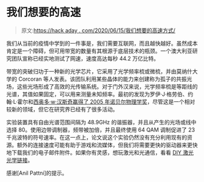 # 我们想要的高速

> 原文:[https://hack aday . com/2020/06/15/我们想要的高速方式/](https://hackaday.com/2020/06/15/high-speed-the-way-we-want-it/)

我们从当前的疫情中学到的一件事是，我们需要互联网，而且越快越好。虽然成本肯定是一个障碍，但可用带宽的数量有其根源于底层技术的瓶颈。一个澳大利亚研究团队宣称已经实地测试了网速，速度高达每秒 44.2 万亿比特。

带宽的突破归功于一种新的光学芯片，它采用了光学频率梳或微梳，并由莫纳什大学的 Corcoran 等人发表。该团队利用某些晶体的能力来创建称为孤子的共振光场，这些光场形成了高效的光传输系统。对于门外汉来说，光学频率梳是等距线的光谱，其值如果固定，可以用来测量未知频率。最初的发现为罗伊·J·格劳伯、约翰·L·霍尔和[西奥多·w·汉斯奇赢得了 2005 年诺贝尔物理学奖](https://journals.aps.org/rmp/abstract/10.1103/RevModPhys.78.1297)，尽管这是一个相对较新的领域，但它在研究界已经有了很多活动。

实验装置具有自由光谱范围间隔为 48.9GHz 的谐振器，并且从产生的光场或线中选择 80。使用边带调制器，频带被加倍，并且最终使用 64 QAM 调制促进了 23 千兆波特的符号速率。在这一点上，论文说这个实验仍然没有充分利用现有的资源。额外的连接速度可能有助于游戏和流媒体，但我们将需要更快的驱动器来更快地下载我们的电子邮件附件。如果你有灵感，想玩激光和光通信，看看 [DIY 激光光学链接](https://hackaday.com/2017/04/19/go-wireless-with-this-diy-laser-ethernet-link/)。

感谢[Anil Pattni]的提示。